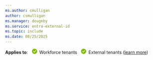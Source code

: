 ```yaml
---
ms.author: cmulligan
author: csmulligan
ms.manager: dougeby
ms.service: entra-external-id
ms.topic: include
ms.date: 08/25/2025
---
```


**Applies to**: ![Green circle with a white check mark symbol that indicates the following content applies to workforce tenants.](../media/common/applies-to-yes.png) Workforce tenants ![Green circle with a white check mark symbol that indicates the following content applies to external tenants.](../media/common/applies-to-yes.png) External tenants ([learn more](/entra/external-id/tenant-configurations))